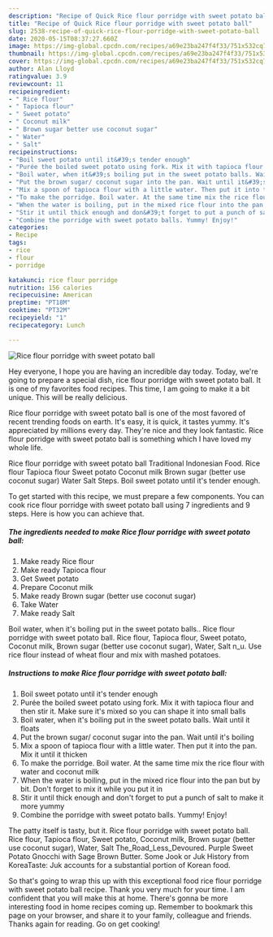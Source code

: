 ```yaml
---
description: "Recipe of Quick Rice flour porridge with sweet potato ball"
title: "Recipe of Quick Rice flour porridge with sweet potato ball"
slug: 2538-recipe-of-quick-rice-flour-porridge-with-sweet-potato-ball
date: 2020-05-15T08:37:27.660Z
image: https://img-global.cpcdn.com/recipes/a69e23ba247f4f33/751x532cq70/rice-flour-porridge-with-sweet-potato-ball-recipe-main-photo.jpg
thumbnail: https://img-global.cpcdn.com/recipes/a69e23ba247f4f33/751x532cq70/rice-flour-porridge-with-sweet-potato-ball-recipe-main-photo.jpg
cover: https://img-global.cpcdn.com/recipes/a69e23ba247f4f33/751x532cq70/rice-flour-porridge-with-sweet-potato-ball-recipe-main-photo.jpg
author: Alan Lloyd
ratingvalue: 3.9
reviewcount: 11
recipeingredient:
- " Rice flour"
- " Tapioca flour"
- " Sweet potato"
- " Coconut milk"
- " Brown sugar better use coconut sugar"
- " Water"
- " Salt"
recipeinstructions:
- "Boil sweet potato until it&#39;s tender enough"
- "Purée the boiled sweet potato using fork. Mix it with tapioca flour and then stir it. Make sure it&#39;s mixed so you can shape it into small balls"
- "Boil water, when it&#39;s boiling put in the sweet potato balls. Wait until it floats"
- "Put the brown sugar/ coconut sugar into the pan. Wait until it&#39;s boiling"
- "Mix a spoon of tapioca flour with a little water. Then put it into the pan. Mix it until it thicken"
- "To make the porridge. Boil water. At the same time mix the rice flour with water and coconut milk"
- "When the water is boiling, put in the mixed rice flour into the pan but by bit. Don&#39;t forget to mix it while you put it in"
- "Stir it until thick enough and don&#39;t forget to put a punch of salt to make it more yummy"
- "Combine the porridge with sweet potato balls. Yummy! Enjoy!"
categories:
- Recipe
tags:
- rice
- flour
- porridge

katakunci: rice flour porridge 
nutrition: 156 calories
recipecuisine: American
preptime: "PT18M"
cooktime: "PT32M"
recipeyield: "1"
recipecategory: Lunch

---
```



![Rice flour porridge with sweet potato ball](https://img-global.cpcdn.com/recipes/a69e23ba247f4f33/751x532cq70/rice-flour-porridge-with-sweet-potato-ball-recipe-main-photo.jpg)

Hey everyone, I hope you are having an incredible day today. Today, we're going to prepare a special dish, rice flour porridge with sweet potato ball. It is one of my favorites food recipes. This time, I am going to make it a bit unique. This will be really delicious.

Rice flour porridge with sweet potato ball is one of the most favored of recent trending foods on earth. It's easy, it is quick, it tastes yummy. It's appreciated by millions every day. They're nice and they look fantastic. Rice flour porridge with sweet potato ball is something which I have loved my whole life.

Rice flour porridge with sweet potato ball Traditional Indonesian Food. Rice flour Tapioca flour Sweet potato Coconut milk Brown sugar (better use coconut sugar) Water Salt Steps. Boil sweet potato until it&#39;s tender enough.


To get started with this recipe, we must prepare a few components. You can cook rice flour porridge with sweet potato ball using 7 ingredients and 9 steps. Here is how you can achieve that.

<!--inarticleads1-->

##### The ingredients needed to make Rice flour porridge with sweet potato ball:

1. Make ready  Rice flour
1. Make ready  Tapioca flour
1. Get  Sweet potato
1. Prepare  Coconut milk
1. Make ready  Brown sugar (better use coconut sugar)
1. Take  Water
1. Make ready  Salt


Boil water, when it&#39;s boiling put in the sweet potato balls.. Rice flour porridge with sweet potato ball. Rice flour, Tapioca flour, Sweet potato, Coconut milk, Brown sugar (better use coconut sugar), Water, Salt n_u. Use rice flour instead of wheat flour and mix with mashed potatoes. 

<!--inarticleads2-->

##### Instructions to make Rice flour porridge with sweet potato ball:

1. Boil sweet potato until it&#39;s tender enough
1. Purée the boiled sweet potato using fork. Mix it with tapioca flour and then stir it. Make sure it&#39;s mixed so you can shape it into small balls
1. Boil water, when it&#39;s boiling put in the sweet potato balls. Wait until it floats
1. Put the brown sugar/ coconut sugar into the pan. Wait until it&#39;s boiling
1. Mix a spoon of tapioca flour with a little water. Then put it into the pan. Mix it until it thicken
1. To make the porridge. Boil water. At the same time mix the rice flour with water and coconut milk
1. When the water is boiling, put in the mixed rice flour into the pan but by bit. Don&#39;t forget to mix it while you put it in
1. Stir it until thick enough and don&#39;t forget to put a punch of salt to make it more yummy
1. Combine the porridge with sweet potato balls. Yummy! Enjoy!


The patty itself is tasty, but it. Rice flour porridge with sweet potato ball. Rice flour, Tapioca flour, Sweet potato, Coconut milk, Brown sugar (better use coconut sugar), Water, Salt The_Road_Less_Devoured. Purple Sweet Potato Gnocchi with Sage Brown Butter. Some Jook or Juk History from KoreaTaste: Juk accounts for a substantial portion of Korean food. 

So that's going to wrap this up with this exceptional food rice flour porridge with sweet potato ball recipe. Thank you very much for your time. I am confident that you will make this at home. There's gonna be more interesting food in home recipes coming up. Remember to bookmark this page on your browser, and share it to your family, colleague and friends. Thanks again for reading. Go on get cooking!
